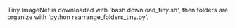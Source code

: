 Tiny ImageNet is downloaded with 'bash download_tiny.sh', then folders are organize with 'python rearrange_folders_tiny.py'. 
